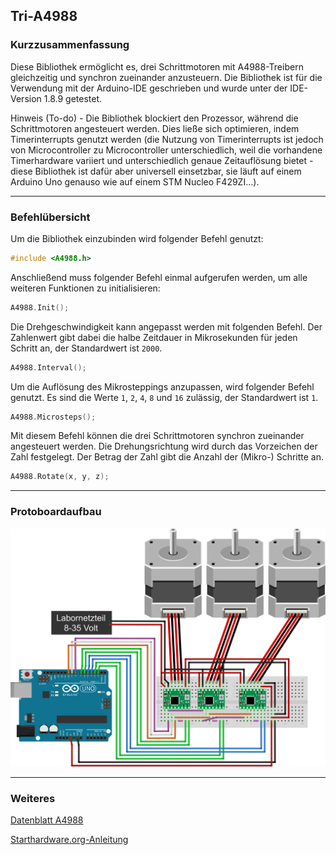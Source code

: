 ## Tri-A4988

### Kurzzusammenfassung

Diese Bibliothek ermöglicht es, drei Schrittmotoren mit A4988-Treibern gleichzeitig und synchron zueinander anzusteuern. Die Bibliothek ist für die Verwendung mit der Arduino-IDE geschrieben und wurde unter der IDE-Version 1.8.9 getestet.

Hinweis (To-do) - Die Bibliothek blockiert den Prozessor, während die Schrittmotoren angesteuert werden. Dies ließe sich optimieren, indem Timerinterrupts genutzt werden (die Nutzung von Timerinterrupts ist jedoch von Microcontroller zu Microcontroller unterschiedlich, weil die vorhandene Timerhardware variiert und unterschiedlich genaue Zeitauflösung bietet - diese Bibliothek ist dafür aber universell einsetzbar, sie läuft auf einem Arduino Uno genauso wie auf einem STM Nucleo F429ZI...).

---

### Befehlübersicht

Um die Bibliothek einzubinden wird folgender Befehl genutzt:

```C++
#include <A4988.h>
```

Anschließend muss folgender Befehl einmal aufgerufen werden, um alle weiteren Funktionen zu initialisieren:

```C++
A4988.Init();
```

Die Drehgeschwindigkeit kann angepasst werden mit folgenden Befehl. Der Zahlenwert gibt dabei die halbe Zeitdauer in Mikrosekunden für jeden Schritt an, der Standardwert ist `2000`.

```C++
A4988.Interval();
```

Um die Auflösung des Mikrosteppings anzupassen, wird folgender Befehl genutzt. Es sind die Werte `1`, `2`, `4`, `8` und `16` zulässig, der Standardwert ist `1`.

```C++
A4988.Microsteps();
```

Mit diesem Befehl können die drei Schrittmotoren synchron zueinander angesteuert werden. Die Drehungsrichtung wird durch das Vorzeichen der Zahl festgelegt. Der Betrag der Zahl gibt die Anzahl der (Mikro-) Schritte an.

```C++
A4988.Rotate(x, y, z);
```

---

### Protoboardaufbau

![Protoboard](./Protoboard.svg)

---

### Weiteres

[Datenblatt A4988](https://components101.com/sites/default/files/component_datasheet/A4988%20Stepper%20Motor%20Driver%20Module.pdf)

[Starthardware.org-Anleitung](https://starthardware.org/arduino-a4988-nema17/)
